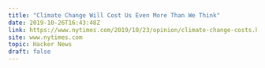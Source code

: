 ```yaml
---
title: "Climate Change Will Cost Us Even More Than We Think"
date: 2019-10-26T16:43:48Z
link: https://www.nytimes.com/2019/10/23/opinion/climate-change-costs.html?utm_medium=RSS&utm_source=hune
site: www.nytimes.com
topic: Hacker News
draft: false
---
```

